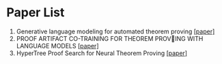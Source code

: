 # 

# Paper List
1. Generative language modeling for automated theorem proving [[paper]](https://arxiv.org/pdf/2009.03393.pdf)
2. PROOF ARTIFACT CO-TRAINING FOR THEOREM PROVING WITH LANGUAGE MODELS [[paper]](https://openreview.net/pdf?id=rpxJc9j04U)
3. HyperTree Proof Search for Neural Theorem Proving [[paper]](https://proceedings.neurips.cc/paper_files/paper/2022/hash/a8901c5e85fb8e1823bbf0f755053672-Abstract-Conference.html)
 
